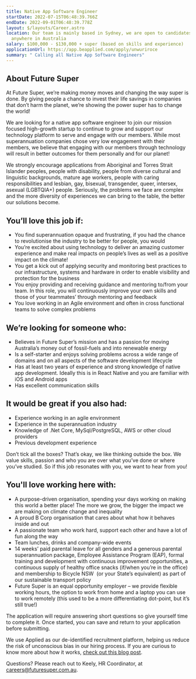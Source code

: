```yaml
---
title: Native App Software Engineer
startDate: 2022-07-15T06:48:39.766Z
endDate: 2022-09-01T06:48:39.778Z
layout: $/layouts/Career.astro
location: Our team is mainly based in Sydney, we are open to candidates from
  anywhere in Australia
salary: $100,000 - $130,000 + super (based on skills and experience)
applicationUrl: https://app.beapplied.com/apply/unwuriroce
summary: " Calling all Native App Software Engineers"
---
```

## About Future Super

At Future Super, we’re making money moves and changing the way super is done. By giving people a chance to invest their life savings in companies that don’t harm the planet, we’re showing the power super has to change the world! 

We are looking for a native app software engineer to join our mission focused high-growth startup to continue to grow and support our technology platform to serve and engage with our members. While most superannuation companies chose very low engagement with their members, we believe that engaging with our members through technology will result in better outcomes for them personally and for our planet!

We strongly encourage applications from Aboriginal and Torres Strait Islander peoples, people with disability, people from diverse cultural and linguistic backgrounds, mature age workers, people with caring responsibilities and lesbian, gay, bisexual, transgender, queer, intersex, asexual (LGBTQIA+) people. Seriously, the problems we face are complex and the more diversity of experiences we can bring to the table, the better our solutions become.

## You’ll love this job if:

* You find superannuation opaque and frustrating, if you had the chance to revolutionise the industry to be better for people, you would 
* You’re excited about using technology to deliver an amazing customer experience and make real impacts on people’s lives as well as a positive impact on the climate!
* You get a kick out of applying security and monitoring best practices to our infrastructure, systems and hardware in order to enable visibility and protection for the business
* You enjoy providing and receiving guidance and mentoring to/from your team. In this role, you will continuously improve your own skills and those of your teammates’ through mentoring and feedback
* You love working in an Agile environment and often in cross functional teams to solve complex problems

## We’re looking for someone who:

* Believes in Future Super’s mission and has a passion for moving Australia’s money out of fossil-fuels and into renewable energy 
* Is a self-starter and enjoys solving problems across a wide range of domains and on all aspects of the software development lifecycle
* Has at least two years of experience and strong knowledge of native app development. Ideally this is in React Native and you are familiar with iOS and Android apps
* Has excellent communication skills

## It would be great if you also had:

* Experience working in an agile environment
* Experience in the superannuation industry
* Knowledge of .Net Core, MySql/PostgreSQL, AWS or other cloud providers
* Previous development experience

Don’t tick all the boxes? That’s okay, we like thinking outside the box. We value skills, passion and who you are over what you’ve done or where you’ve studied. So if this job resonates with you, we want to hear from you!

## You'll love working here with:

* A purpose-driven organisation, spending your days working on making this world a better place! The more we grow, the bigger the impact we are making on climate change and inequality
* A proud B Corp organisation that cares about what how it behaves inside and out
* A passionate team who work hard, support each other and have a lot of fun along the way
* Team lunches, drinks and company-wide events
* 14 weeks’ paid parental leave for all genders and a generous parental superannuation package, Employee Assistance Program (EAP), formal training and development with continuous improvement opportunities, a continuous supply of healthy office snacks (if/when you’re in the office) and membership to Bicycle NSW  (or your State’s equivalent) as part of our sustainable transport policy
* Future Super is an equal opportunity employer – we provide flexible working hours, the option to work from home and a laptop you can use to work remotely (this used to be a more differentiating dot-point, but it’s still true!)

The application will require answering short questions so give yourself time to complete it. Once started, you can save and return to your application before submitting.

We use Applied as our de-identified recruitment platform, helping us reduce the risk of unconscious bias in our hiring process. If you are curious to know more about how it works, [check out this blog post](https://www.linkedin.com/pulse/how-de-identified-recruitment-improving-diversity-our-veronica/?trackingId=0MnwcX%2BBRQSOTl0oogaIbA%3D%3D).

Questions? Please reach out to Keely, HR Coordinator, at careers@futuresuper.com.au.